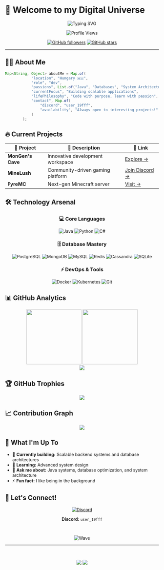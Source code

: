 # 🚀 Welcome to my Digital Universe

<div align="center">
  
  ![Typing SVG](https://readme-typing-svg.herokuapp.com?font=Fira+Code&weight=600&size=28&pause=1000&color=FF4444&background=00000000&center=true&vCenter=true&width=600&lines=Hi+there%2C+I'm+coma+%F0%9F%91%8B;Full-Stack+Developer+from+Hungary;Always+learning%2C+always+coding;Building+the+future%2C+one+line+at+a+time)

  <img src="https://komarev.com/ghpvc/?username=user-19fff&label=Profile%20Views&color=FF4444&style=for-the-badge" alt="Profile Views" />
  
  [![GitHub followers](https://img.shields.io/github/followers/user-19fff?style=for-the-badge&color=FF4444&labelColor=1C2128)](https://github.com/user-19fff)
  [![GitHub stars](https://img.shields.io/github/stars/user-19fff?style=for-the-badge&color=FF4444&labelColor=1C2128)](https://github.com/user-19fff)

</div>

---

## 🧑‍💻 About Me

```java
Map<String, Object> aboutMe = Map.of(
            "location", "Hungary 🇭🇺",
            "role", "dev",
            "passions", List.of("Java", "Databases", "System Architecture"),
            "currentFocus", "Building scalable applications",
            "lifePhilosophy", "Code with purpose, learn with passion",
            "contact", Map.of(
                "discord", "user_19fff",
                "availability", "Always open to interesting projects!"
            )
        );
```

## 🔥 Current Projects

<div align="center">

| 🎯 Project | 🌟 Description | 🔗 Link |
|------------|---------------|----------|
| **MonGen's Cave** | Innovative development workspace | [Explore →](https://github.com/MonGen-s-Cave) |
| **MineLush** | Community-driven gaming platform | [Join Discord →](https://discord.gg/mNXx5nZncs) |
| **FyreMC** | Next-gen Minecraft server | [Visit →](https://www.fyremc.hu/) |

</div>

## 🛠️ Technology Arsenal

<div align="center">

### 💻 Core Languages
![Java](https://img.shields.io/badge/Java-ED8B00?style=for-the-badge&logo=openjdk&logoColor=white)
![Python](https://img.shields.io/badge/Python-3776AB?style=for-the-badge&logo=python&logoColor=white)
![C#](https://img.shields.io/badge/C%23-239120?style=for-the-badge&logo=c-sharp&logoColor=white)

### 🗄️ Database Mastery
![PostgreSQL](https://img.shields.io/badge/PostgreSQL-316192?style=for-the-badge&logo=postgresql&logoColor=white)
![MongoDB](https://img.shields.io/badge/MongoDB-4EA94B?style=for-the-badge&logo=mongodb&logoColor=white)
![MySQL](https://img.shields.io/badge/MySQL-005C84?style=for-the-badge&logo=mysql&logoColor=white)
![Redis](https://img.shields.io/badge/Redis-DC382D?style=for-the-badge&logo=redis&logoColor=white)
![Cassandra](https://img.shields.io/badge/Cassandra-1287B1?style=for-the-badge&logo=apache-cassandra&logoColor=white)
![SQLite](https://img.shields.io/badge/SQLite-07405E?style=for-the-badge&logo=sqlite&logoColor=white)

### ⚡ DevOps & Tools
![Docker](https://img.shields.io/badge/Docker-2496ED?style=for-the-badge&logo=docker&logoColor=white)
![Kubernetes](https://img.shields.io/badge/Kubernetes-326CE5?style=for-the-badge&logo=kubernetes&logoColor=white)
![Git](https://img.shields.io/badge/Git-F05032?style=for-the-badge&logo=git&logoColor=white)

</div>

## 📊 GitHub Analytics

<div align="center">
  
  <img height="180em" src="https://github-readme-stats.vercel.app/api?username=user-19fff&show_icons=true&theme=github_dark&include_all_commits=true&count_private=true&hide_border=true&bg_color=0D1117&title_color=FF4444&icon_color=FF4444&text_color=C9D1D9"/>
  
  <img height="180em" src="https://github-readme-stats.vercel.app/api/top-langs/?username=user-19fff&layout=compact&theme=github_dark&hide_border=true&bg_color=0D1117&title_color=FF4444&text_color=C9D1D9"/>

</div>

<div align="center">
  
  <img src="https://github-readme-streak-stats.herokuapp.com/?user=user-19fff&theme=github-dark-blue&hide_border=true&background=0D1117&stroke=FF4444&ring=FF4444&fire=FF6B6B&currStreakLabel=C9D1D9&sideLabels=C9D1D9&currStreakNum=FF4444&sideNums=FF4444&dates=8B949E"/>

</div>

## 🏆 GitHub Trophies

<div align="center">
  
  <img src="https://github-profile-trophy.vercel.app/?username=user-19fff&theme=nord&column=7&margin-w=15&margin-h=15&no-bg=true&no-frame=true"/>
  
</div>

## 📈 Contribution Graph

<div align="center">
  
  <img src="https://github-readme-activity-graph.vercel.app/graph?username=user-19fff&theme=github-compact&hide_border=true&bg_color=0D1117&color=FF4444&line=FF4444&point=FF6B6B"/>
  
</div>

## 🎯 What I'm Up To

- 🔭 **Currently building:** Scalable backend systems and database architectures
- 🌱 **Learning:** Advanced system design  
- 💬 **Ask me about:** Java systems, database optimization, and system architecture
- ⚡ **Fun fact:** I like being in the background

## 🤝 Let's Connect!

<div align="center">
  
  [![Discord](https://img.shields.io/badge/Discord-7289DA?style=for-the-badge&logo=discord&logoColor=white)](https://discord.com/users/user_19fff)
  
  **Discord:** `user_19fff`
  
  <br>
  
  ![Wave](https://capsule-render.vercel.app/api?type=waving&color=0:FF4444,100:FF6B6B&height=100&section=footer)
  
</div>

---

<div align="center">
  <br><br>
  <img src="https://forthebadge.com/images/badges/built-with-love.svg"/>
  <img src="https://forthebadge.com/images/badges/powered-by-electricity.svg"/>
</div>
